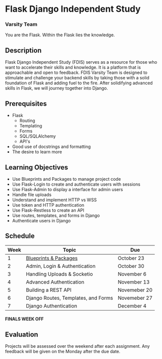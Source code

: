 # Flask Django Independent Study
### Varsity Team

You are the Flask. Within the Flask lies the knowledge.

## Description

Flask Django Independent Study (FDIS) serves as a resource for those who want to accelerate their skills and knowledge.
It is a platform that is approachable and open to feedback.
FDIS Varsity Team is designed to stimulate and challenge your backend skills by taking those with a solid foundation of Flask
and adding fuel to the fire. After solidifying advanced skills in Flask, we will journey together into Django.

## Prerequisites

* Flask
  * Routing
  * Templating
  * Forms
  * SQL/SQLAlchemy
  * API's
* Good use of docstrings and formatting
* The desire to learn more

## Learning Objectives

* Use Blueprints and Packages to manage project code
* Use Flask-Login to create and authenticate users with sessions
* Use Flask-Admin to display a interface for admin users
* Handle file uploads
* Understand and implement HTTP vs WSS
* Use token and HTTP authentication
* Use Flask-Restless to create an API
* Use routes, templates, and forms in Django
* Authenticate users in Django

## Schedule

Week | Topic | Due
---- | ---- | ----
1 | [Blueprints & Packages](https://github.com/flask-django-independent-study/varsity/blob/master/Assignments/week-one-blueprints-packages.md) | October 23
2 | Admin, Login & Authentication | October 30
3 | Handling Uploads & Socketio | November 6
4 | Advanced Authentication | November 13
5 | Building a REST API | Novemeber 20
6 | Django Routes, Templates, and Forms | Novemeber 27
7 | Django Authentication | December 4

#### FINALS WEEK OFF

## Evaluation

Projects will be assessed over the weekend after each assignment.
Any feedback will be given on the Monday after the due date.

